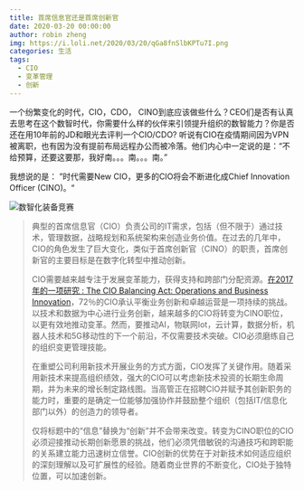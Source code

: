 ```yaml
---
title: 首席信息官还是首席创新官
date: 2020-03-20 00:00:00
author: robin zheng
img: https://i.loli.net/2020/03/20/qGa8fnSlbKPTu7I.png
categories: 生活
tags:
  - CIO
  - 变革管理
  - 创新
---
```


一个纷繁变化的时代，CIO，CDO， CINO到底应该做些什么？CEO们是否有认真去思考在这个数智时代，你需要什么样的伙伴来引领提升组织的数智能力？你是否还在用10年前的JD和眼光去评判一个CIO/CDO? 听说有CIO在疫情期间因为VPN被离职，也有因为没有提前布局远程办公而被冷落。他们内心中一定说的是：“不给预算，还要这要那，我好南。。。南。。。南。” 

我想说的是： ”时代需要New CIO，更多的CIO将会不断进化成Chief Innovation Officer (CINO)。“

![数智化装备竞赛](https://i.loli.net/2020/03/20/UnjzQWYxo5r8ytO.png)

> 典型的首席信息官（CIO）负责公司的IT需求，包括（但不限于）通过技术，管理数据，战略规划和系统架构来创造业务价值。在过去的几年中，CIO的角色发生了巨大变化，类似于首席创新官（CINO）的职责，首席创新官的主要目标是在数字化转型中推动创新。
>
> CIO需要越来越专注于发展变革能力，获得支持和跨部门分配资源。[在2017年的一项研究 : The CIO Balancing Act: Operations and Business Innovation](https://hbr.org/webinar/2017/09/the-cio-balancing-act-operations-and-business-innovation)，72％的CIO承认平衡业务创新和卓越运营是一项持续的挑战。以技术和数据为中心进行业务创新，越来越多的CIO将转变为CINO职位，以更有效地推动变革。然而，要推动AI，物联网Iot，云计算，数据分析，机器人技术和5G移动性的下一个前沿，不仅需要技术突破。CIO必须磨练自己的组织变更管理技能。
>
> 在重塑公司利用新技术开展业务的方式方面，CIO发挥了关键作用。随着采用新技术来提高组织绩效，强大的CIO可以考虑新技术投资的长期生命周期，并为未来的增长制定路线图。当高管正在招聘CIO并赋予其创新职务的能力时，重要的是确定一位能够加强协作并鼓励整个组织（包括IT/信息化部门以外）的创造力的领导者。
>
> 仅将标题中的“信息”替换为“创新”并不会带来改变。转变为CINO职位的CIO必须迎接推动长期创新愿景的挑战，他们必须凭借敏锐的沟通技巧和跨职能的关系建立能力迅速树立信誉。CIO创新的优势在于对新技术如何适应组织的深刻理解以及可扩展性的经验。随着商业世界的不断变化，CIO处于独特位置，可以加速创新。







